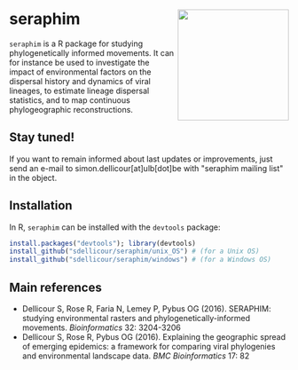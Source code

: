 seraphim <img src="unix_OS/man/logo_seraphim.png" align="right" alt="" width="200" />
===============

`seraphim` is a R package for studying phylogenetically informed movements. It can for instance be used to investigate the impact of environmental factors on the dispersal history and dynamics of viral lineages, to estimate lineage dispersal statistics, and to map continuous phylogeographic reconstructions.

## Stay tuned!
If you want to remain informed about last updates or improvements, just send an e-mail to simon.dellicour[at]ulb[dot]be with "seraphim mailing list" in the object.

## Installation
In R, `seraphim` can be installed with the `devtools` package:
```R
install.packages("devtools"); library(devtools)
install_github("sdellicour/seraphim/unix_OS") # (for a Unix OS)
install_github("sdellicour/seraphim/windows") # (for a Windows OS)
```

## Main references
* Dellicour S, Rose R, Faria N, Lemey P, Pybus OG (2016). SERAPHIM: studying environmental rasters and phylogenetically-informed movements. _Bioinformatics_ 32: 3204-3206
* Dellicour S, Rose R, Pybus OG (2016). Explaining the geographic spread of emerging epidemics: a framework for comparing viral phylogenies and environmental landscape data. _BMC Bioinformatics_ 17: 82
